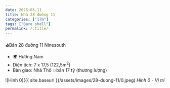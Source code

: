 ```yaml
---
date: 2025-05-11
title: Nhà 28 đường 11
categories: ["17m"]
tags: ["Bare shell"]
permalink: /:title/ 
---
```

⛳️Bán 28 đường 11 Ninesouth
- 🌍 Hướng Nam
- Diện tích: 7 x 17,5 (122,5m<sup>2</sup>)
- Bàn giao: Nhà Thô
💥bán 17 tỷ (thương lượng)


![Hinh 0]({{ site.baseurl }}/assets/images/28-duong-11/0.jpeg)
_Hinh 0 - Vị trí_
